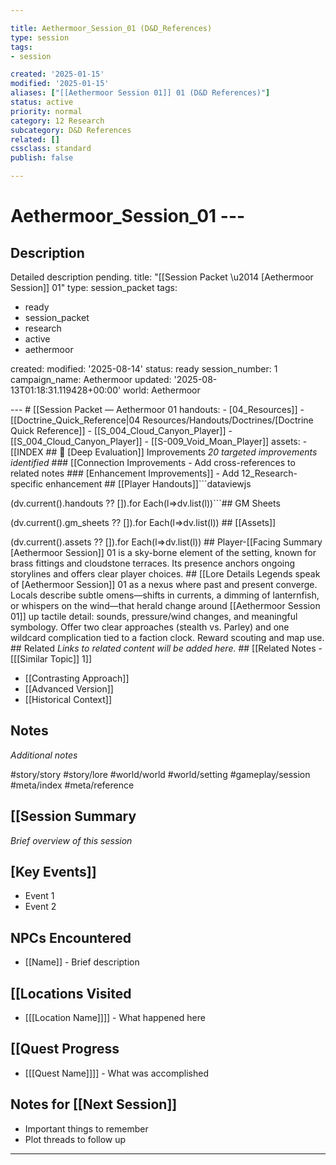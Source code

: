 ```yaml
---

title: Aethermoor_Session_01 (D&D_References)
type: session
tags:
- session

created: '2025-01-15'
modified: '2025-01-15'
aliases: ["[[Aethermoor Session 01]] 01 (D&D References)"]
status: active
priority: normal
category: 12 Research
subcategory: D&D References
related: []
cssclass: standard
publish: false

---
```


 # Aethermoor_Session_01 ---

## Description

Detailed description pending.
title: "[[Session Packet \u2014 [Aethermoor Session]] 01"
type: session_packet
tags:
- ready
- session_packet
- research
- active
- aethermoor

created: modified: '2025-08-14'
status: ready
session_number: 1
campaign_name: Aethermoor
updated: '2025-08-13T01:18:31.119428+00:00'
world: Aethermoor

--- # [[Session Packet — Aethermoor 01 handouts: - [04_Resources]] - [[Doctrine_Quick_Reference|04 Resources/Handouts/Doctrines/[Doctrine Quick Reference]] - [[S_004_Cloud_Canyon_Player]] - [[S_004_Cloud_Canyon_Player]] - [[S-009_Void_Moan_Player]] assets: - [[INDEX ## 🔧 [Deep Evaluation]] Improvements *20 targeted improvements identified* ### [[Connection Improvements - Add cross-references to related notes ### [Enhancement Improvements]] - Add 12_Research-specific enhancement ## [[Player Handouts]]```dataviewjs

(dv.current().handouts ?? []).for Each(l=>dv.list(l))```## GM Sheets

(dv.current().gm_sheets ?? []).for Each(l=>dv.list(l)) ## [[Assets]]

(dv.current().assets ?? []).for Each(l=>dv.list(l)) ## Player-[[Facing Summary [Aethermoor Session]] 01 is a sky-borne element of the setting, known for brass fittings and cloudstone terraces. Its presence anchors ongoing storylines and offers clear player choices. ## [[Lore Details Legends speak of [Aethermoor Session]] 01 as a nexus where past and present converge. Locals describe subtle omens—shifts in currents, a dimming of lanternfish, or whispers on the wind—that herald change around [[Aethermoor Session 01]] up tactile detail: sounds, pressure/wind changes, and meaningful symbology. Offer two clear approaches (stealth vs. Parley) and one wildcard complication tied to a faction clock. Reward scouting and map use. ## Related *Links to related content will be added here.* ## [[Related Notes - [[[Similar Topic]] 1]]

- [[Contrasting Approach]]
- [[Advanced Version]]
- [[Historical Context]]

## Notes

*Additional notes*

#story/story
#story/lore
#world/world
#world/setting
#gameplay/session
#meta/index
#meta/reference
## [[Session Summary
*Brief overview of this session*

## [Key Events]]
- Event 1
- Event 2

## NPCs Encountered
- [[Name]] - Brief description

## [[Locations Visited
- [[[Location Name]]]] - What happened here

## [[Quest Progress
- [[[Quest Name]]]] - What was accomplished

## Notes for [[Next Session]]
- Important things to remember
- Plot threads to follow up

---
